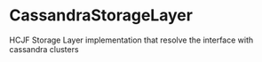 # CassandraStorageLayer
HCJF Storage Layer implementation that resolve the interface with cassandra clusters
